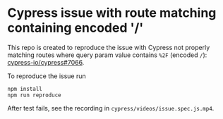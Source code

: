 # Cypress issue with route matching containing encoded '/'

This repo is created to reproduce the issue with Cypress not properly matching
routes where query param value contains `%2F` (encoded `/`):
[cypress-io/cypress#7066](https://github.com/cypress-io/cypress/issues/7066).

To reproduce the issue run

```
npm install
npm run reproduce
```

After test fails, see the recording in `cypress/videos/issue.spec.js.mp4`.